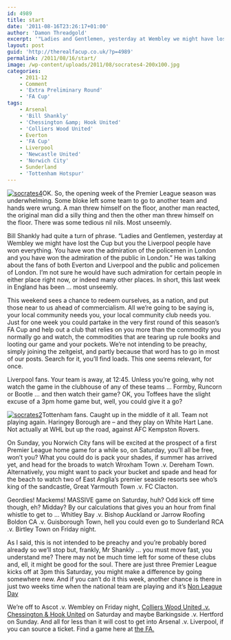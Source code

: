 ```yaml
---
id: 4989
title: start
date: '2011-08-16T23:26:17+01:00'
author: 'Damon Threadgold'
excerpt: '"Ladies and Gentlemen, yesterday at Wembley we might have lost the Cup but you the Liverpool people have won everything. You have won the admiration of the policemen in London and you have won the admiration of the public in London."'
layout: post
guid: 'http://therealfacup.co.uk/?p=4989'
permalink: /2011/08/16/start/
image: /wp-content/uploads/2011/08/socrates4-200x100.jpg
categories:
    - 2011-12
    - Comment
    - 'Extra Preliminary Round'
    - 'FA Cup'
tags:
    - Arsenal
    - 'Bill Shankly'
    - 'Chessington &amp; Hook United'
    - 'Colliers Wood United'
    - Everton
    - 'FA Cup'
    - Liverpool
    - 'Newcastle United'
    - 'Norwich City'
    - Sunderland
    - 'Tottenham Hotspur'
---
```


[![](http://therealfacup.co.uk/wp-content/uploads/2011/08/socrates4-350x175.jpg "socrates4")](http://therealfacup.co.uk/2011/08/16/start/socrates4/)OK. So, the opening week of the Premier League season was underwhelming. Some bloke left some team to go to another team and hands were wrung. A man threw himself on the floor, another man reacted, the original man did a silly thing and then the other man threw himself on the floor. There was some tedious nil nils. Most unseemly.

Bill Shankly had quite a turn of phrase. “Ladies and Gentlemen, yesterday at Wembley we might have lost the Cup but you the Liverpool people have won everything. You have won the admiration of the policemen in London and you have won the admiration of the public in London.” He was talking about the fans of both Everton and Liverpool and the public and policemen of London. I’m not sure he would have such admiration for certain people in either place right now, or indeed many other places. In short, this last week in England has been … most unseemly.

This weekend sees a chance to redeem ourselves, as a nation, and put those near to us ahead of commercialism. All we’re going to be saying is, your local community needs you, your local community club needs you. Just for one week you could partake in the very first round of this season’s FA Cup and help out a club that relies on you more than the commodity you normally go and watch, the commodities that are tearing up rule books and looting our game and your pockets. We’re not intending to be preachy, simply joining the zeitgeist, and partly because that word has to go in most of our posts. Search for it, you’ll find loads. This one seems relevant, for once.

Liverpool fans. Your team is away, at 12:45. Unless you’re going, why not watch the game in the clubhouse of any of these teams … Formby, Runcorn or Bootle … and then watch their game? OK, you Toffees have the slight excuse of a 3pm home game but, well, you could give it a go?

[![](http://therealfacup.co.uk/wp-content/uploads/2011/08/socrates2-350x175.jpg "socrates2")](http://therealfacup.co.uk/wp-content/uploads/2011/08/socrates2.jpg)Tottenham fans. Caught up in the middle of it all. Team not playing again. Haringey Borough are – and they play on White Hart Lane. Not actually at WHL but up the road, against AFC Kempston Rovers.

On Sunday, you Norwich City fans will be excited at the prospect of a first Premier League home game for a while so, on Saturday, you’ll all be free, won’t you? What you could do is pack your shades, if summer has arrived yet, and head for the broads to watch Wroxham Town .v. Dereham Town. Alternatively, you might want to pack your bucket and spade and head for the beach to watch two of East Anglia’s premier seaside resorts see who’s king of the sandcastle, Great Yarmouth Town .v. FC Clacton.

Geordies! Mackems! MASSIVE game on Saturday, huh? Odd kick off time though, eh? Midday? By our calculations that gives you an hour from final whistle to get to … Whitley Bay .v. Bishop Auckland or Jarrow Roofing Boldon CA .v. Guisborough Town, hell you could even go to Sunderland RCA .v. Birtley Town on Friday night.

As I said, this is not intended to be preachy and you’re probably bored already so we’ll stop but, frankly, Mr Shankly … you must move fast, you understand me? There may not be much time left for some of these clubs and, ell, it might be good for the soul. There are just three Premier League kicks off at 3pm this Saturday, you might make a difference by going somewhere new. And if you can’t do it this week, another chance is there in just two weeks time when the national team are playing and it’s [Non League Day](http://www.nonleagueday.co.uk/)

We’re off to Ascot .v. Wembley on Friday night, [Colliers Wood United .v. Chessington &amp; Hook United](http://therealfacup.co.uk/2011/07/28/therealfacup-v-socrates/) on Saturday and maybe Barkingside .v. Hertford on Sunday. And all for less than it will cost to get into Arsenal .v. Liverpool, if you can source a ticket. Find a game here at [the FA.](http://www.thefa.com/TheFACup/Fixtures)